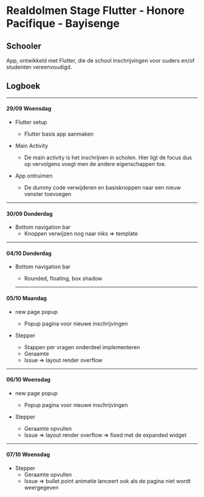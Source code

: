 # Realdolmen Stage Flutter - Honore Pacifique - Bayisenge

## Schooler

App, ontwikkeld met Flutter, die de school inschrijvingen voor ouders en/of studenten vereenvoudigd.

## Logboek

---

#### 29/09 Woensdag ####

* Flutter setup
  * Flutter basis app aanmaken

* Main Activity
  * De main activity is het inschrijven in scholen. Hier ligt de focus dus op vervolgens voegt men de andere eigenschappen toe.

* App ontruimen
  * De dummy code verwijderen en basisknoppen naar een nieuw venster toevoegen

---

#### 30/09 Donderdag ####

* Bottom navigation bar
  * Knoppen verwijzen nog naar niks => template

---

#### 04/10 Donderdag ####

* Bottom navigation bar
  * Rounded, floating, box shadow

  ---

#### 05/10 Maandag ####

* new page popup
  * Popup pagina voor nieuwe inschrijvingen

* Stepper
  * Stappen per vragen onderdeel implementeren
  * Geraamte
  * Issue => layout render overflow

---

#### 06/10 Woensdag ####

* new page popup
  * Popup pagina voor nieuwe inschrijvingen

* Stepper  
  * Geraamte opvullen
  * Issue => layout render overflow => fixed met de expanded widget

---
  #### 07/10 Woensdag ####

* Stepper  
  * Geraamte opvullen
  * Issue => bullet point animatie lanceert ook als de pagina niet wordt weergegeven
